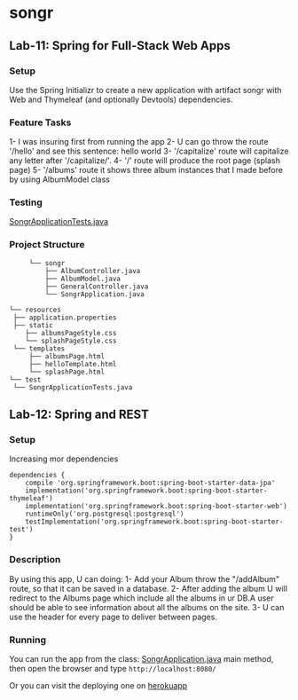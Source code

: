 # songr
## Lab-11: Spring for Full-Stack Web Apps 
### Setup
Use the Spring Initializr to create a new application with artifact songr with Web and Thymeleaf (and optionally Devtools) dependencies. 

### Feature Tasks
1- I was insuring first from running the app
2- U can go throw the route '/hello' and see this sentence: hello world
3- '/capitalize' route will capitalize any letter after '/capitalize/'.
4- '/' route will produce the root page (splash page)
5- '/albums' route it shows three album instances that I made before by using AlbumModel class

### Testing
[SongrApplicationTests.java](src/test/java/com/example/songr/SongrApplicationTests.java)

### Project Structure

         └── songr
             ├── AlbumController.java
             ├── AlbumModel.java
             ├── GeneralController.java
             └── SongrApplication.java

    └── resources
     ├── application.properties
     ├── static
        ├── albumsPageStyle.css
        └── splashPageStyle.css
     └── templates
         ├── albumsPage.html
         ├── helloTemplate.html
         └── splashPage.html
    └── test
     └── SongrApplicationTests.java

## Lab-12: Spring and REST 
### Setup
Increasing mor dependencies 
```aidl
dependencies {
	compile 'org.springframework.boot:spring-boot-starter-data-jpa'
	implementation('org.springframework.boot:spring-boot-starter-thymeleaf')
	implementation('org.springframework.boot:spring-boot-starter-web')
	runtimeOnly('org.postgresql:postgresql')
	testImplementation('org.springframework.boot:spring-boot-starter-test')
}
```

### Description
By using this app, U can doing:
1- Add your Album throw the "/addAlbum" route, so that it can be saved in a database.
2- After adding the album U will redirect to the Albums page which include all the albums in ur DB.A user should be able to see information about all the albums on the site.
3- U can use the header for every page to deliver between pages.

### Running
You can run the app from the class: [SongrApplication.java](src/main/java/com/example/songr/SongrApplication.java) main method, then open the browser and type `http://localhost:8080/`

Or you can visit the deploying one on [herokuapp](https://songr-app.herokuapp.com/)
